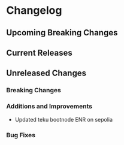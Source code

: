 # Changelog

## Upcoming Breaking Changes

## Current Releases

## Unreleased Changes

### Breaking Changes

### Additions and Improvements
- Updated teku bootnode ENR on sepolia

### Bug Fixes
